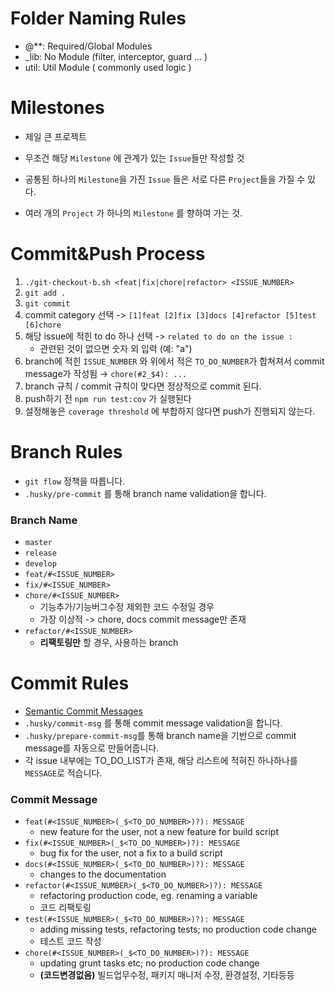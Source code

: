 # Folder Naming Rules

- @\*\*: Required/Global Modules
- \_lib: No Module (filter, interceptor, guard ... )
- util: Util Module ( commonly used logic )

# Milestones

- 제일 큰 프로젝트
- 무조건 해당 `Milestone` 에 관계가 있는 `Issue`들만 작성할 것
- 공통된 하나의 `Milestone`을 가진 `Issue` 들은 서로 다른 `Project`들을 가질 수 있다.

- 여러 개의 `Project` 가 하나의 `Milestone` 를 향하여 가는 것.

# Commit&Push Process

1. `./git-checkout-b.sh <feat|fix|chore|refactor> <ISSUE_NUMBER>`
2. `git add .`
3. `git commit`
4. commit category 선택 -> `[1]feat [2]fix [3]docs [4]refactor [5]test [6]chore`
5. 해당 issue에 적힌 to do 하나 선택 -> `related to do on the issue :`
   - 관련된 것이 없으면 숫자 외 입력 (예: "a")
6. branch에 적힌 `ISSUE_NUMBER` 와 위에서 적은 `TO_DO_NUMBER`가 합쳐져서 commit message가 작성됨 → `chore(#2_$4): ...`
7. branch 규칙 / commit 규칙이 맞다면 정상적으로 commit 된다.
8. push하기 전 `npm run test:cov` 가 실행된다
9. 설정해놓은 `coverage threshold` 에 부합하지 않다면 push가 진행되지 않는다.

# Branch Rules

- `git flow` 정책을 따릅니다.
- `.husky/pre-commit` 를 통해 branch name validation을 합니다.

### Branch Name

- `master`
- `release`
- `develop`
- `feat/#<ISSUE_NUMBER>`
- `fix/#<ISSUE_NUMBER>`
- `chore/#<ISSUE_NUMBER>`
  - 기능추가/기능버그수정 제외한 코드 수정일 경우
  - 가장 이상적 -> chore, docs commit message만 존재
- `refactor/#<ISSUE_NUMBER>`
  - **리팩토링만** 할 경우, 사용하는 branch

# Commit Rules

- [Semantic Commit Messages](https://gist.github.com/joshbuchea/6f47e86d2510bce28f8e7f42ae84c716)
- `.husky/commit-msg` 를 통해 commit message validation을 합니다.
- `.husky/prepare-commit-msg`를 통해 branch name을 기반으로 commit message를 자동으로 만들어줍니다.
- 각 issue 내부에는 TO_DO_LIST가 존재, 해당 리스트에 적혀진 하나하나를 `MESSAGE`로 적습니다.

### Commit Message

- `feat(#<ISSUE_NUMBER>(_$<TO_DO_NUMBER>)?): MESSAGE`
  - new feature for the user, not a new feature for build script
- `fix(#<ISSUE_NUMBER>(_$<TO_DO_NUMBER>)?): MESSAGE`
  - bug fix for the user, not a fix to a build script
- `docs(#<ISSUE_NUMBER>(_$<TO_DO_NUMBER>)?): MESSAGE`
  - changes to the documentation
- `refactor(#<ISSUE_NUMBER>(_$<TO_DO_NUMBER>)?): MESSAGE`
  - refactoring production code, eg. renaming a variable
  - 코드 리팩토링
- `test(#<ISSUE_NUMBER>(_$<TO_DO_NUMBER>)?): MESSAGE`
  - adding missing tests, refactoring tests; no production code change
  - 테스트 코드 작성
- `chore(#<ISSUE_NUMBER>(_$<TO_DO_NUMBER>)?): MESSAGE`
  - updating grunt tasks etc; no production code change
  - **(코드변경없음)** 빌드업무수정, 패키지 매니저 수정, 환경설정, 기타등등
